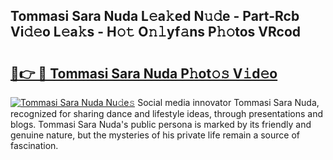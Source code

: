 ## Tommasi Sara Nuda L𝚎a𝚔ed N𝚞𝚍e - Part-Rcb Vi𝚍𝚎o L𝚎a𝚔s - H𝚘𝚝 O𝚗𝚕yf𝚊ns P𝚑𝚘tos VRcod

# <h2><a href="http://kf8yjz.oniu.top/?m=Tommasi+Sara+Nuda">🔗👉 🔴 Tommasi Sara Nuda P𝚑ot𝚘𝚜 V𝚒d𝚎o</a></h2>

[![Tommasi Sara Nuda Nu𝚍e𝚜](https://i.imgur.com/0qMVB7G.gif)](http://kf8yjz.oniu.top/?m=Tommasi+Sara+Nuda)
Social media innovator Tommasi Sara Nuda, recognized for sharing dance and lifestyle ideas, through presentations and blogs. Tommasi Sara Nuda's public persona is marked by its friendly and genuine nature, but the mysteries of his private life remain a source of fascination.  
